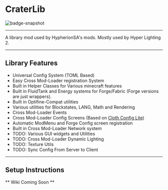 # CraterLib

![badge-snapshot](https://maven.firstdarkdev.xyz/api/badge/latest/snapshots/me/hypherionmc/craterlib/CraterLib-common-1.19.4?color=40c14a&name=CraterLib-Snapshot)

***

A library mod used by HypherionSA's mods. Mostly used by Hyper Lighting 2.

***

## Library Features

* Universal Config System (TOML Based)
* Easy Cross Mod-Loader registration System
* Built in Helper Classes for Various minecraft features
* Built in FluidTank and Energy systems for Forge/Fabric (Forge versions are just wrappers).
* Built in Optifine-Compat utilities
* Various utilities for Blockstates, LANG, Math and Rendering
* Cross Mod-Loader Events
* Cross Mod-Loader Config Screens (Based on [Cloth Config Lite](https://github.com/shedaniel/cloth-config-lite))
* Automatic ModMenu and Forge Config screen registration
* Built in Cross Mod-Loader Network system
* TODO: Various GUI widgets and Utilities
* TODO: Cross Mod-Loader Dynamic Lighting
* TODO: Texture Utils
* TODO: Sync Config From Server to Client

***

## Setup Instructions

** Wiki Coming Soon **



